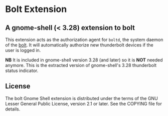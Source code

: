 # Bolt Extension

## A gnome-shell (< 3.28) extension to bolt

This extension acts as the authorization agent for `boltd`,
the system daemon of the [bolt][bolt]. It will automatically
authorize new thunderbolt devices if the user is logged in.

**NB** It is included in gnome-shell version 3.28 (and later) so it is
**NOT** needed anymore. This is the extracted version of gnome-shell's
3.28 thunderbolt status indicator.

## License
The bolt Gnome Shell extension is distributed under the terms of the
GNU Lesser General Public License, version 2.1 or later. See the
COPYING file for details.

[bolt]: https://gitlab.freedesktop.org/bolt/bolt/blob
